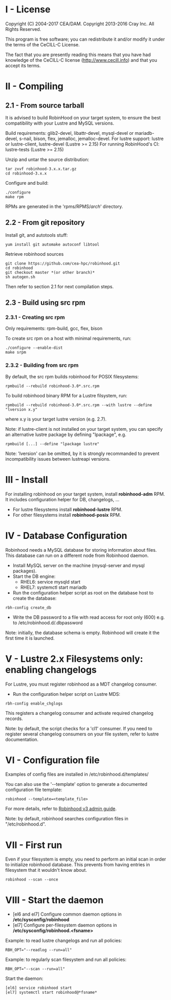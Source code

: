 I - License
===========

Copyright (C) 2004-2017 CEA/DAM.
Copyright 2013-2016 Cray Inc. All Rights Reserved.

This program is free software; you can redistribute it and/or modify
it under the terms of the CeCILL-C License.

The fact that you are presently reading this means that you have had
knowledge of the CeCILL-C license (http://www.cecill.info) and that you
accept its terms.

II - Compiling
==============

2.1 - From source tarball
-------------------------

It is advised to build RobinHood on your target system, to ensure the best
compatibility with your Lustre and MySQL versions.

Build requirements: glib2-devel, libattr-devel, mysql-devel or mariadb-devel,
s-nail, bison, flex, jemalloc, jemalloc-devel.
For lustre support: lustre or lustre-client, lustre-devel (Lustre >= 2.15)
For running RobinHood's CI: lustre-tests (Lustre >= 2.15)

Unzip and untar the source distribution:
```
tar zxvf robinhood-3.x.x.tar.gz
cd robinhood-3.x.x
```

Configure and build:
```
./configure
make rpm
```

RPMs are generated in the 'rpms/RPMS/*arch*' directory.

2.2 - From git repository
-------------------------

Install git, and autotools stuff:
```
yum install git automake autoconf libtool
```

Retrieve robinhood sources
```
git clone https://github.com/cea-hpc/robinhood.git
cd robinhood
git checkout master *(or other branch)*
sh autogen.sh
```

Then refer to section 2.1 for next compilation steps.

2.3 - Build using src rpm
---------------------------

### 2.3.1 - Creating src rpm
Only requirements: rpm-build, gcc, flex, bison

To create src rpm on a host with minimal requirements, run:
```
./configure --enable-dist
make srpm
```

### 2.3.2 - Building from src rpm
By default, the src rpm builds robinhood for POSIX filesystems:
```
rpmbuild --rebuild robinhood-3.0*.src.rpm
```

To build robinhood binary RPM for a Lustre filsystem, run:
```
rpmbuild --rebuild robinhood-3.0*.src.rpm --with lustre --define "lversion x.y"
```

where x.y is your target lustre version (e.g. 2.7).

Note: if lustre-client is not installed on your target system, you can specify
an alternative lustre package by defining "lpackage", e.g.
```
rpmbuild [...] --define "lpackage lustre"
```

Note: 'lversion' can be omitted, by it is strongly recommanded to prevent
incompatibility issues between lustreapi versions.

III - Install
=============

For installing robinhood on your target system, install **robinhood-adm** RPM.
It includes configuration helper for DB, changelogs, ...

* For lustre filesystems install **robinhood-lustre** RPM.
* For other filesystems install **robinhood-posix** RPM.

IV - Database Configuration
===========================

Robinhood needs a MySQL database for storing information about files.
This database can run on a different node from Robinhood daemon.

* Install MySQL server on the machine (mysql-server and mysql packages).
* Start the DB engine:
    * RHEL6: service mysqld start
    * RHEL7: systemctl start mariadb
* Run the configuration helper script as root on the database host to create
the database:
```
rbh-config create_db
```

* Write the DB password to a file with read access for root only (600)
  e.g. to /etc/robinhood.d/.dbpassword

Note: initially, the database schema is empty. Robinhood will create it the first time it is launched.

V - Lustre 2.x Filesystems only: enabling changelogs
====================================================
For Lustre, you must register robinhood as a MDT changelog consumer.

* Run the configuration helper script on Lustre MDS:
```
rbh-config enable_chglogs
```

  This registers a changelog consumer and activate required changelog records.

Note: by default, the script checks for a 'cl1' consumer.
If you need to register several changelog consumers on your file system,
refer to lustre documentation.

VI - Configuration file
=======================
Examples of config files are installed in /etc/robinhood.d/templates/

You can also use the '--template' option to generate a documented configuration file template:
```
robinhood --template=<template_file>
```

For more details, refer to [Robinhood v3 admin guide](https://github.com/cea-hpc/robinhood/wiki/robinhood_v3_admin_doc).

Note: by default, robinhood searches configuration files in "/etc/robinhood.d".

VII - First run
===============

Even if your filesystem is empty, you need to perform an initial scan in order to initialize robinhood database.
This prevents from having entries in filesystem that it wouldn't know about.
```
robinhood --scan --once
```

VIII - Start the daemon
=======================
* [el6 and el7] Configure common daemon options in **/etc/sysconfig/robinhood**
* [el7] Configure per-filesystem daemon options in **/etc/sysconfig/robinhood.\<fsname\>**

Example: to read lustre changelogs and run all policies:
```
RBH_OPT="--readlog --run=all"
```

Example: to regularly scan filesystem and run all policies:
```
RBH_OPT="--scan --run=all"
```

Start the daemon:
```
[el6] service robinhood start
[el7] systemctl start robinhood@*fsname*
```
